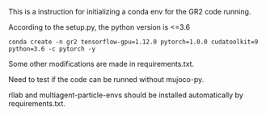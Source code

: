 This is a instruction for initializing a conda env for the GR2 code running.  

According to the setup.py, the python version is <=3.6

```angular2html
conda create -n gr2 tensorflow-gpu=1.12.0 pytorch=1.0.0 cudatoolkit=9 python=3.6 -c pytorch -y
```

Some other modifications are made in requirements.txt.

Need to test if the code can be runned without mujoco-py.

rllab and multiagent-particle-envs should be installed automatically by requirements.txt.

